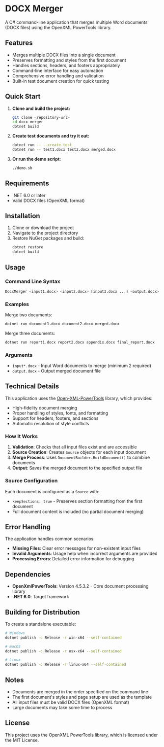 # DOCX Merger

A C# command-line application that merges multiple Word documents (DOCX files) using the OpenXML PowerTools library.

## Features

- Merges multiple DOCX files into a single document
- Preserves formatting and styles from the first document
- Handles sections, headers, and footers appropriately
- Command-line interface for easy automation
- Comprehensive error handling and validation
- Built-in test document creation for quick testing

## Quick Start

1. **Clone and build the project:**
   ```bash
   git clone <repository-url>
   cd docx-merger
   dotnet build
   ```

2. **Create test documents and try it out:**
   ```bash
   dotnet run -- --create-test
   dotnet run -- test1.docx test2.docx merged.docx
   ```

3. **Or run the demo script:**
   ```bash
   ./demo.sh
   ```

## Requirements

- .NET 6.0 or later
- Valid DOCX files (OpenXML format)

## Installation

1. Clone or download the project
2. Navigate to the project directory
3. Restore NuGet packages and build:
   ```bash
   dotnet restore
   dotnet build
   ```

## Usage

### Command Line Syntax
```bash
DocxMerger <input1.docx> <input2.docx> [input3.docx ...] <output.docx>
```

### Examples

Merge two documents:
```bash
dotnet run document1.docx document2.docx merged.docx
```

Merge three documents:
```bash
dotnet run report1.docx report2.docx appendix.docx final_report.docx
```

### Arguments

- `input*.docx` - Input Word documents to merge (minimum 2 required)
- `output.docx` - Output merged document file

## Technical Details

This application uses the [Open-XML-PowerTools](https://github.com/OpenXmlDev/Open-Xml-PowerTools) library, which provides:

- High-fidelity document merging
- Proper handling of styles, fonts, and formatting
- Support for headers, footers, and sections
- Automatic resolution of style conflicts

### How It Works

1. **Validation**: Checks that all input files exist and are accessible
2. **Source Creation**: Creates `Source` objects for each input document
3. **Merge Process**: Uses `DocumentBuilder.BuildDocument()` to combine documents
4. **Output**: Saves the merged document to the specified output file

### Source Configuration

Each document is configured as a `Source` with:
- `keepSections: true` - Preserves section formatting from the first document
- Full document content is included (no partial document merging)

## Error Handling

The application handles common scenarios:

- **Missing Files**: Clear error messages for non-existent input files
- **Invalid Arguments**: Usage help when incorrect arguments are provided
- **Processing Errors**: Detailed error information for debugging

## Dependencies

- **OpenXmlPowerTools**: Version 4.5.3.2 - Core document processing library
- **.NET 6.0**: Target framework

## Building for Distribution

To create a standalone executable:

```bash
# Windows
dotnet publish -c Release -r win-x64 --self-contained

# macOS
dotnet publish -c Release -r osx-x64 --self-contained

# Linux
dotnet publish -c Release -r linux-x64 --self-contained
```

## Notes

- Documents are merged in the order specified on the command line
- The first document's styles and page setup are used as the template
- All input files must be valid DOCX files (OpenXML format)
- Large documents may take some time to process

## License

This project uses the OpenXML PowerTools library, which is licensed under the MIT License.
